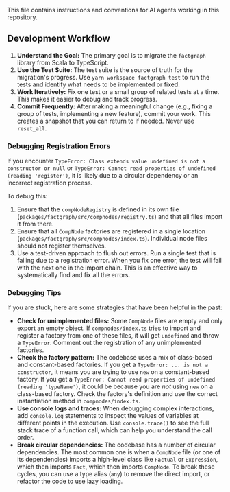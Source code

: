 This file contains instructions and conventions for AI agents working in this repository.

## Development Workflow

1.  **Understand the Goal:** The primary goal is to migrate the `factgraph` library from Scala to TypeScript.
2.  **Use the Test Suite:** The test suite is the source of truth for the migration's progress. Use `yarn workspace factgraph test` to run the tests and identify what needs to be implemented or fixed.
3.  **Work Iteratively:** Fix one test or a small group of related tests at a time. This makes it easier to debug and track progress.
4.  **Commit Frequently:** After making a meaningful change (e.g., fixing a group of tests, implementing a new feature), commit your work. This creates a snapshot that you can return to if needed. Never use `reset_all`.

### Debugging Registration Errors

If you encounter `TypeError: Class extends value undefined is not a constructor or null` or `TypeError: Cannot read properties of undefined (reading 'register')`, it is likely due to a circular dependency or an incorrect registration process.

To debug this:
1.  Ensure that the `compNodeRegistry` is defined in its own file (`packages/factgraph/src/compnodes/registry.ts`) and that all files import it from there.
2.  Ensure that all `CompNode` factories are registered in a single location (`packages/factgraph/src/compnodes/index.ts`). Individual node files should not register themselves.
3.  Use a test-driven approach to flush out errors. Run a single test that is failing due to a registration error. When you fix one error, the test will fail with the next one in the import chain. This is an effective way to systematically find and fix all the errors.

### Debugging Tips

If you are stuck, here are some strategies that have been helpful in the past:

*   **Check for unimplemented files:** Some `CompNode` files are empty and only export an empty object. If `compnodes/index.ts` tries to import and register a factory from one of these files, it will get `undefined` and throw a `TypeError`. Comment out the registration of any unimplemented factories.
*   **Check the factory pattern:** The codebase uses a mix of class-based and constant-based factories. If you get a `TypeError: ... is not a constructor`, it means you are trying to use `new` on a constant-based factory. If you get a `TypeError: Cannot read properties of undefined (reading 'typeName')`, it could be because you are *not* using `new` on a class-based factory. Check the factory's definition and use the correct instantiation method in `compnodes/index.ts`.
*   **Use console logs and traces:** When debugging complex interactions, add `console.log` statements to inspect the values of variables at different points in the execution. Use `console.trace()` to see the full stack trace of a function call, which can help you understand the call order.
*   **Break circular dependencies:** The codebase has a number of circular dependencies. The most common one is when a `CompNode` file (or one of its dependencies) imports a high-level class like `Factual` or `Expression`, which then imports `Fact`, which then imports `CompNode`. To break these cycles, you can use a type alias (`any`) to remove the direct import, or refactor the code to use lazy loading.
